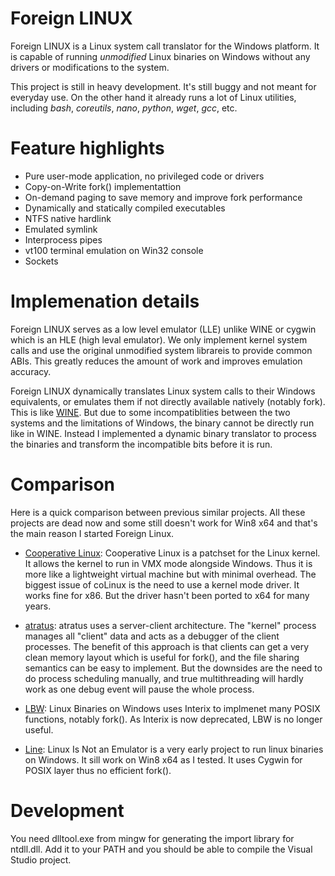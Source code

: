 Foreign LINUX
======

Foreign LINUX is a Linux system call translator for the Windows platform. It is capable of running *unmodified* Linux binaries on Windows without any drivers or modifications to the system.

This project is still in heavy development. It's still buggy and not meant for everyday use. On the other hand it already runs a lot of Linux utilities, including *bash*, *coreutils*, *nano*, *python*, *wget*, *gcc*, etc.

Feature highlights
======

* Pure user-mode application, no privileged code or drivers
* Copy-on-Write fork() implementattion
* On-demand paging to save memory and improve fork performance
* Dynamically and statically compiled executables
* NTFS native hardlink
* Emulated symlink
* Interprocess pipes
* vt100 terminal emulation on Win32 console
* Sockets

Implemenation details
======
Foreign LINUX serves as a low level emulator (LLE) unlike WINE or cygwin which is an HLE (high leval emulator). We only implement kernel system calls and use the original unmodified system librareis to provide common ABIs. This greatly reduces the amount of work and improves emulation accuracy.


Foreign LINUX dynamically translates Linux system calls to their Windows equivalents, or emulates them if not directly available natively (notably fork). This is like [WINE](http://www.winehq.org). But due to some incompatiblities between the two systems and the limitations of Windows, the binary cannot be directly run like in WINE. Instead I implemented a dynamic binary translator to process the binaries and transform the incompatible bits before it is run.

Comparison
======
Here is a quick comparison between previous similar projects. All these projects are dead now and some still doesn't work for Win8 x64 and that's the main reason I started Foreign Linux.

* [Cooperative Linux](http://colinux.org): Cooperative Linux is a patchset for the Linux kernel. It allows the kernel to run in VMX mode alongside Windows. Thus it is more like a lightweight virtual machine but with minimal overhead. The biggest issue of coLinux is the need to use a kernel mode driver. It works fine for x86. But the driver hasn't been ported to x64 for many years.

* [atratus](http://atratus.org): atratus uses a server-client architecture. The "kernel" process manages all "client" data and acts as a debugger of the client processes. The benefit of this approach is that clients can get a very clean memory layout which is useful for fork(), and the file sharing semantics can be easy to implement. But the downsides are the need to do process scheduling manually, and true multithreading will hardly work as one debug event will pause the whole process.

* [LBW](http://lbw.sourceforge.net): Linux Binaries on Windows uses Interix to implmenet many POSIX functions, notably fork(). As Interix is now deprecated, LBW is no longer useful.

* [Line](http://sourceforge.net/projects/line): Linux Is Not an Emulator is a very early project to run linux binaries on Windows. It sill work on Win8 x64 as I tested. It uses Cygwin for POSIX layer thus no efficient fork().

Development
======
You need dlltool.exe from mingw for generating the import library for ntdll.dll. Add it to your PATH and you should be able to compile the Visual Studio project.
